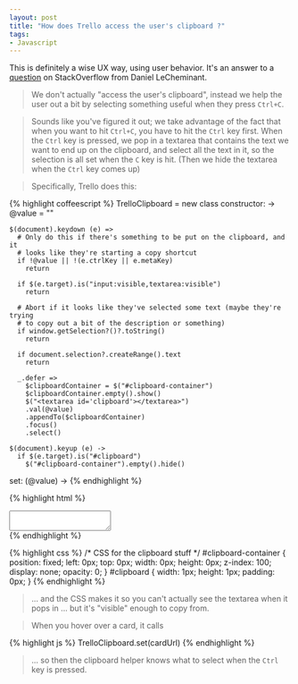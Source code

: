 ```yaml
---
layout: post
title: "How does Trello access the user's clipboard ?"
tags:
- Javascript
---
```


This is definitely a wise UX way, using user behavior.
It's an answer to a [question](http://stackoverflow.com/questions/17527870/how-does-trello-access-the-users-clipboard/17528590)
on StackOverflow from Daniel LeCheminant.

> We don't actually "access the user's clipboard", instead we help the user out a bit by selecting something useful when they press `Ctrl+C`.

> Sounds like you've figured it out; we take advantage of the fact that when you want to hit `Ctrl+C`,
you have to hit the `Ctrl` key first. When the `Ctrl` key is pressed,
we pop in a textarea that contains the text we want to end up on the clipboard,
and select all the text in it, so the selection is all set when the `C` key is hit.
(Then we hide the textarea when the `Ctrl` key comes up)

> Specifically, Trello does this:

{% highlight coffeescript %}
TrelloClipboard = new class
  constructor: ->
    @value = ""

    $(document).keydown (e) =>
      # Only do this if there's something to be put on the clipboard, and it
      # looks like they're starting a copy shortcut
      if !@value || !(e.ctrlKey || e.metaKey)
        return

      if $(e.target).is("input:visible,textarea:visible")
        return

      # Abort if it looks like they've selected some text (maybe they're trying
      # to copy out a bit of the description or something)
      if window.getSelection?()?.toString()
        return

      if document.selection?.createRange().text
        return

      _.defer =>
        $clipboardContainer = $("#clipboard-container")
        $clipboardContainer.empty().show()
        $("<textarea id='clipboard'></textarea>")
        .val(@value)
        .appendTo($clipboardContainer)
        .focus()
        .select()

    $(document).keyup (e) ->
      if $(e.target).is("#clipboard")
        $("#clipboard-container").empty().hide()

  set: (@value) ->
{% endhighlight %}

{% highlight html %}
<div id="clipboard-container"><textarea id="clipboard"></textarea></div>
{% endhighlight %}

{% highlight css %}
/* CSS for the clipboard stuff */
#clipboard-container {
  position: fixed;
  left: 0px;
  top: 0px;
  width: 0px;
  height: 0px;
  z-index: 100;
  display: none;
  opacity: 0;
}
#clipboard {
  width: 1px;
  height: 1px;
  padding: 0px;
}
{% endhighlight %}

> ... and the CSS makes it so you can't actually see the textarea when it pops in ... but it's "visible" enough to copy from.

> When you hover over a card, it calls

{% highlight js %}
TrelloClipboard.set(cardUrl)
{% endhighlight %}

> ... so then the clipboard helper knows what to select when the `Ctrl` key is pressed.
